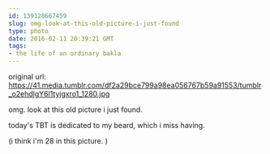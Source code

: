 ```yaml
---
id: 139128667459
slug: omg-look-at-this-old-picture-i-just-found
type: photo
date: 2016-02-11 20:39:21 GMT
tags:
- the life of an ordinary bakla
---
```

original url: https://41.media.tumblr.com/df2a29bce799a98ea056767b59a91553/tumblr_o2ehdlgY6l1tyjgxro1_1280.jpg

omg. look at this old picture i just found.

today's TBT is dedicated to my beard, which i miss having.

(i think i'm 28 in this picture. )